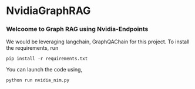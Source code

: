 # NvidiaGraphRAG

### Welcoome to Graph RAG using Nvidia-Endpoints
We would be leveraging langchain, GraphQAChain for this project. To install the requirements, run
```
pip install -r requirements.txt
```

You can launch the code using,
```
python run nvidia_nim.py
```
